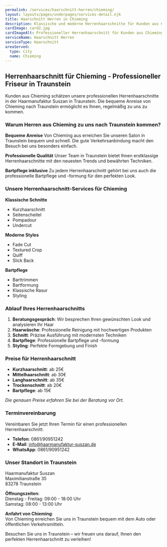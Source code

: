 ```yaml
---
permalink: /services/haarschnitt-herren/chieming/
layout: layouts/pages/underpages/services-detail.njk
title: Haarschnitt Herren in Chieming
description: Klassische und moderne Herrenhaarschnitte für Kunden aus Chieming in Traunstein. Bequeme Anreise, präzise Schnitttechniken und Bartpflege.
cardImage: card2.jpg
cardImageAlt: Professioneller Herrenhaarschnitt für Kunden aus Chieming
serviceName: Haarschnitt Herren
serviceType: Haarschnitt
areaServed:
  type: City
  name: Chieming
---
```


## Herrenhaarschnitt für Chieming - Professioneller Friseur in Traunstein

Kunden aus Chieming schätzen unsere professionellen Herrenhaarschnitte in der Haarmanufaktur Suszan in Traunstein. Die bequeme Anreise von Chieming nach Traunstein ermöglicht es Ihnen, regelmäßig zu uns zu kommen.

### Warum Herren aus Chieming zu uns nach Traunstein kommen?

**Bequeme Anreise**
Von Chieming aus erreichen Sie unseren Salon in Traunstein bequem und schnell. Die gute Verkehrsanbindung macht den Besuch bei uns besonders einfach.

**Professionelle Qualität**
Unser Team in Traunstein bietet Ihnen erstklassige Herrenhaarschnitte mit den neuesten Trends und bewährten Techniken.

**Bartpflege inklusive**
Zu jedem Herrenhaarschnitt gehört bei uns auch die professionelle Bartpflege und -formung für den perfekten Look.

### Unsere Herrenhaarschnitt-Services für Chieming

**Klassische Schnitte**
- Kurzhaarschnitt
- Seitenscheitel
- Pompadour
- Undercut

**Moderne Styles**
- Fade Cut
- Textured Crop
- Quiff
- Slick Back

**Bartpflege**
- Barttrimmen
- Bartformung
- Klassische Rasur
- Styling

### Ablauf Ihres Herrenhaarschnitts

1. **Beratungsgespräch**: Wir besprechen Ihren gewünschten Look und analysieren Ihr Haar
2. **Haarwäsche**: Professionelle Reinigung mit hochwertigen Produkten
3. **Schnitt**: Präzise Ausführung mit modernsten Techniken
4. **Bartpflege**: Professionelle Bartpflege und -formung
5. **Styling**: Perfekte Formgebung und Finish

### Preise für Herrenhaarschnitt

- **Kurzhaarschnitt**: ab 25€
- **Mittelhaarschnitt**: ab 30€
- **Langhaarschnitt**: ab 35€
- **Trockenschnitt**: ab 20€
- **Bartpflege**: ab 15€

*Die genauen Preise erfahren Sie bei der Beratung vor Ort.*

### Terminvereinbarung

Vereinbaren Sie jetzt Ihren Termin für einen professionellen Herrenhaarschnitt:

- **Telefon**: 0861/90951242
- **E-Mail**: info@haarmanufaktur-suszan.de
- **WhatsApp**: 0861/90951242

### Unser Standort in Traunstein

Haarmanufaktur Suszan  
Maximilianstraße 35  
83278 Traunstein

**Öffnungszeiten**:  
Dienstag - Freitag: 09:00 - 18:00 Uhr  
Samstag: 08:00 - 13:00 Uhr

**Anfahrt von Chieming**:  
Von Chieming erreichen Sie uns in Traunstein bequem mit dem Auto oder öffentlichen Verkehrsmitteln.

Besuchen Sie uns in Traunstein – wir freuen uns darauf, Ihnen den perfekten Herrenhaarschnitt zu verleihen!
